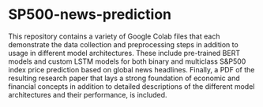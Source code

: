 # SP500-news-prediction

This repository contains a variety of Google Colab files that each demonstrate the data collection and preprocessing steps in addition to usage in different model architectures. These include pre-trained BERT models and custom LSTM models for both binary and multiclass S&P500 index price prediction based on global news headlines. Finally, a PDF of the resulting research paper that lays a strong foundation of economic and financial concepts in addition to detailed descriptions of the different model architectures and their performance, is included.
